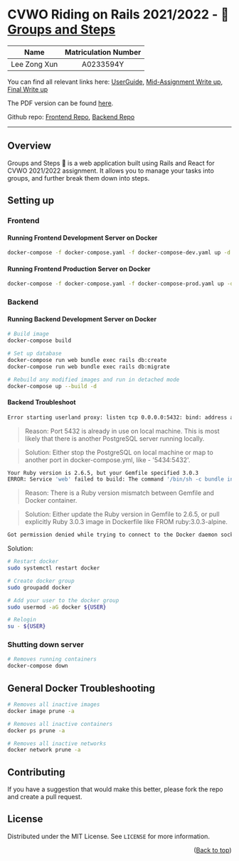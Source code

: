 # CVWO Riding on Rails 2021/2022 - 📝 [Groups and Steps](https://cvwo-groups-and-steps-ts.netlify.app/)

<div id="#top"></div>

|     Name     | Matriculation Number |
| :----------: | :------------------: |
| Lee Zong Xun |      A0233594Y       |

You can find all relevant links here: [UserGuide](https://cvwo-groups-and-steps-user-guide.netlify.app/),
[Mid-Assignment Write up](https://cvwo-groups-and-steps-user-guide.netlify.app/docs/Submission/Mid-Holiday%20Assignment), [Final Write up](https://cvwo-groups-and-steps-user-guide.netlify.app/docs/Submission/Final%20Submission)

The PDF version can be found [here](https://github.com/Zxun2/cvwo-user-guide).

Github repo: [Frontend Repo](https://github.com/Zxun2/cvwo-assignment-frontend), [Backend Repo](https://github.com/Zxun2/cvwo-assignment-backend)

---

## Overview

Groups and Steps 📝 is a web application built using Rails and React for CVWO 2021/2022 assignment. It allows you to manage your tasks into groups, and further break them down into steps.

## Setting up

### Frontend

#### Running Frontend Development Server on Docker

```bash
docker-compose -f docker-compose.yaml -f docker-compose-dev.yaml up -d --build
```

#### Running Frontend Production Server on Docker

```bash
docker-compose -f docker-compose.yaml -f docker-compose-prod.yaml up -d --build
```

### Backend

#### Running Backend Development Server on Docker

```bash
# Build image
docker-compose build

# Set up database
docker-compose run web bundle exec rails db:create
docker-compose run web bundle exec rails db:migrate

# Rebuild any modified images and run in detached mode
docker-compose up --build -d
```

#### Backend Troubleshoot

```bash
Error starting userland proxy: listen tcp 0.0.0.0:5432: bind: address already in use
```

> Reason: Port 5432 is already in use on local machine. This is most likely that there is another PostgreSQL server running locally.

> Solution: Either stop the PostgreSQL on local machine or map to another port in docker-compose.yml, like - '5434:5432'.

```bash
Your Ruby version is 2.6.5, but your Gemfile specified 3.0.3
ERROR: Service 'web' failed to build: The command '/bin/sh -c bundle install' returned a non-zero code: 18
```

> Reason: There is a Ruby version mismatch between Gemfile and Docker container.

> Solution: Either update the Ruby version in Gemfile to 2.6.5, or pull explicitly Ruby 3.0.3 image in Dockerfile like FROM ruby:3.0.3-alpine.

```bash
Got permission denied while trying to connect to the Docker daemon socket at unix:///var/run/docker.sock: Get http://%2Fvar%2Frun%2Fdocker.sock/v1.40/containers/json: dial unix /var/run/docker.sock: connect: permission denied
```

Solution:

```bash
# Restart docker
sudo systemctl restart docker

# Create docker group
sudo groupadd docker

# Add your user to the docker group
sudo usermod -aG docker ${USER}

# Relogin
su - ${USER}
```

### Shutting down server

```bash
# Removes running containers
docker-compose down
```

## General Docker Troubleshooting

```bash
# Removes all inactive images
docker image prune -a

# Removes all inactive containers
docker ps prune -a

# Removes all inactive networks
docker network prune -a
```

## Contributing

If you have a suggestion that would make this better, please fork the repo and create a pull request.

<!-- LICENSE -->

## License

Distributed under the MIT License. See `LICENSE` for more information.

<p align="right">(<a href="#top">Back to top</a>)</p>
